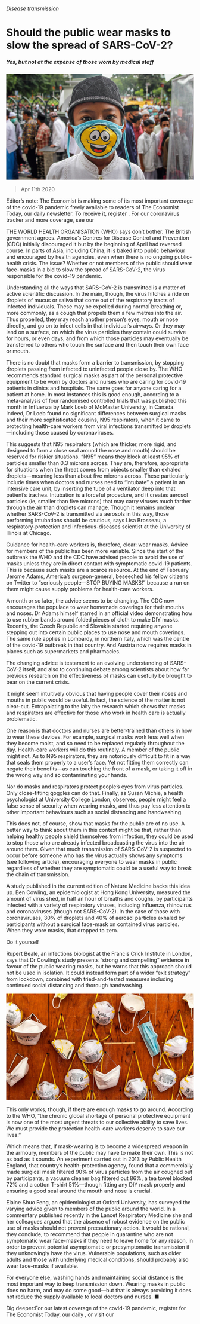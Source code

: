 ###### Disease transmission

# Should the public wear masks to slow the spread of SARS-CoV-2? 

##### Yes, but not at the expense of those worn by medical staff 

![image](images/20200411_STP001_1.jpg) 

> Apr 11th 2020 

Editor’s note: The Economist is making some of its most important coverage of the covid-19 pandemic freely available to readers of The Economist Today, our daily newsletter. To receive it, register . For our coronavirus tracker and more coverage, see our 

THE WORLD HEALTH ORGANISATION (WHO) says don’t bother. The British government agrees. America’s Centres for Disease Control and Prevention (CDC) initially discouraged it but by the beginning of April had reversed course. In parts of Asia, including China, it is baked into public behaviour and encouraged by health agencies, even when there is no ongoing public-health crisis. The issue? Whether or not members of the public should wear face-masks in a bid to slow the spread of SARS-CoV-2, the virus responsible for the covid-19 pandemic.

Understanding all the ways that SARS-CoV-2 is transmitted is a matter of active scientific discussion. In the main, though, the virus hitches a ride on droplets of mucus or saliva that come out of the respiratory tracts of infected individuals. These may be expelled during normal breathing or, more commonly, as a cough that propels them a few metres into the air. Thus propelled, they may reach another person’s eyes, mouth or nose directly, and go on to infect cells in that individual’s airways. Or they may land on a surface, on which the virus particles they contain could survive for hours, or even days, and from which those particles may eventually be transferred to others who touch the surface and then touch their own face or mouth.


There is no doubt that masks form a barrier to transmission, by stopping droplets passing from infected to uninfected people close by. The WHO recommends standard surgical masks as part of the personal protective equipment to be worn by doctors and nurses who are caring for covid-19 patients in clinics and hospitals. The same goes for anyone caring for a patient at home. In most instances this is good enough, according to a meta-analysis of four randomised controlled trials that was published this month in Influenza by Mark Loeb of McMaster University, in Canada. Indeed, Dr Loeb found no significant differences between surgical masks and their more sophisticated cousins, N95 respirators, when it came to protecting health-care workers from viral infections transmitted by droplets—including those caused by coronaviruses.


This suggests that N95 respirators (which are thicker, more rigid, and designed to form a close seal around the nose and mouth) should be reserved for riskier situations. “N95” means they block at least 95% of particles smaller than 0.3 microns across. They are, therefore, appropriate for situations when the threat comes from objects smaller than exhaled droplets—meaning less than about five microns across. These particularly include times when doctors and nurses need to “intubate” a patient in an intensive care unit, by inserting the tube of a ventilator deep into that patient’s trachea. Intubation is a forceful procedure, and it creates aerosol particles (ie, smaller than five microns) that may carry viruses much farther through the air than droplets can manage. Though it remains unclear whether SARS-CoV-2 is transmitted via aerosols in this way, those performing intubations should be cautious, says Lisa Brosseau, a respiratory-protection and infectious-diseases scientist at the University of Illinois at Chicago.

Guidance for health-care workers is, therefore, clear: wear masks. Advice for members of the public has been more variable. Since the start of the outbreak the WHO and the CDC have advised people to avoid the use of masks unless they are in direct contact with symptomatic covid-19 patients. This is because such masks are a scarce resource. At the end of February Jerome Adams, America’s surgeon-general, beseeched his fellow citizens on Twitter to “seriously people—STOP BUYING MASKS!” because a run on them might cause supply problems for health-care workers.

A month or so later, the advice seems to be changing. The CDC now encourages the populace to wear homemade coverings for their mouths and noses. Dr Adams himself starred in an official video demonstrating how to use rubber bands around folded pieces of cloth to make DIY masks. Recently, the Czech Republic and Slovakia started requiring anyone stepping out into certain public places to use nose and mouth coverings. The same rule applies in Lombardy, in northern Italy, which was the centre of the covid-19 outbreak in that country. And Austria now requires masks in places such as supermarkets and pharmacies.

The changing advice is testament to an evolving understanding of SARS-CoV-2 itself, and also to continuing debate among scientists about how far previous research on the effectiveness of masks can usefully be brought to bear on the current crisis.

It might seem intuitively obvious that having people cover their noses and mouths in public would be useful. In fact, the science of the matter is not clear-cut. Extrapolating to the laity the research which shows that masks and respirators are effective for those who work in health care is actually problematic.

One reason is that doctors and nurses are better-trained than others in how to wear these devices. For example, surgical masks work less well when they become moist, and so need to be replaced regularly throughout the day. Health-care workers will do this routinely. A member of the public might not. As to N95 respirators, they are notoriously difficult to fit in a way that seals them properly to a user’s face. Yet not fitting them correctly can negate their benefits—as can touching the front of a mask, or taking it off in the wrong way and so contaminating your hands.

Nor do masks and respirators protect people’s eyes from virus particles. Only close-fitting goggles can do that. Finally, as Susan Michie, a health psychologist at University College London, observes, people might feel a false sense of security when wearing masks, and thus pay less attention to other important behaviours such as social distancing and handwashing.

This does not, of course, show that masks for the public are of no use. A better way to think about them in this context might be that, rather than helping healthy people shield themselves from infection, they could be used to stop those who are already infected broadcasting the virus into the air around them. Given that much transmission of SARS-CoV-2 is suspected to occur before someone who has the virus actually shows any symptoms (see following article), encouraging everyone to wear masks in public regardless of whether they are symptomatic could be a useful way to break the chain of transmission.

A study published in the current edition of Nature Medicine backs this idea up. Ben Cowling, an epidemiologist at Hong Kong University, measured the amount of virus shed, in half an hour of breaths and coughs, by participants infected with a variety of respiratory viruses, including influenza, rhinovirus and coronaviruses (though not SARS-CoV-2). In the case of those with coronaviruses, 30% of droplets and 40% of aerosol particles exhaled by participants without a surgical face-mask on contained virus particles. When they wore masks, that dropped to zero.

Do it yourself

Rupert Beale, an infections biologist at the Francis Crick Institute in London, says that Dr Cowling’s study presents “strong and compelling” evidence in favour of the public wearing masks, but he warns that this approach should not be used in isolation. It could instead form part of a wider “exit strategy” from lockdown, combined with tried-and-tested measures including continued social distancing and thorough handwashing.

![image](images/20200411_STP004_1.jpg) 


This only works, though, if there are enough masks to go around. According to the WHO, “the chronic global shortage of personal protective equipment is now one of the most urgent threats to our collective ability to save lives. We must provide the protection health-care workers deserve to save our lives.”

Which means that, if mask-wearing is to become a widespread weapon in the armoury, members of the public may have to make their own. This is not as bad as it sounds. An experiment carried out in 2013 by Public Health England, that country’s health-protection agency, found that a commercially made surgical mask filtered 90% of virus particles from the air coughed out by participants, a vacuum cleaner bag filtered out 86%, a tea towel blocked 72% and a cotton T-shirt 51%—though fitting any DIY mask properly and ensuring a good seal around the mouth and nose is crucial.

Elaine Shuo Feng, an epidemiologist at Oxford University, has surveyed the varying advice given to members of the public around the world. In a commentary published recently in the Lancet Respiratory Medicine she and her colleagues argued that the absence of robust evidence on the public use of masks should not prevent precautionary action. It would be rational, they conclude, to recommend that people in quarantine who are not symptomatic wear face-masks if they need to leave home for any reason, in order to prevent potential asymptomatic or presymptomatic transmission if they unknowingly have the virus. Vulnerable populations, such as older adults and those with underlying medical conditions, should probably also wear face-masks if available.

For everyone else, washing hands and maintaining social distance is the most important way to keep transmission down. Wearing masks in public does no harm, and may do some good—but that is always providing it does not reduce the supply available to local doctors and nurses. ■

Dig deeper:For our latest coverage of the covid-19 pandemic, register for The Economist Today, our daily , or visit our 

